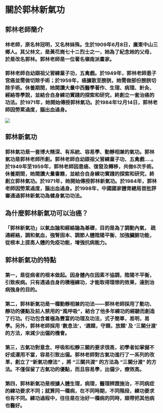 


# 關於郭林新氣功  

## 郭林老師簡介  

### 林老師，原名林冠明，又名林妹殊。生於1909年6月8日，廣東中山三鄉人。其父林文，是黃花崗七十ニ烈士之一，她為了紀念她的父母，於是改名郭林。郭林老師是一位著名嶺南派畫家。  

### 郭林老師自幼跟祖父習練童子功，五禽戲。於1949年，郭林老師患子宮癌並需做切除手術；於1959年，癌擴散至膀胱，她需做部份膀胱切除手術。休養期間，她閱讀大量中西醫學著作、生理、病理、針灸、經絡等學說，並結合自身練功實踐的探索和研究，終創立一套治癌的功法。於1971年，她開始傳授郭林氣功。於1984年12月14日，郭林老師因勞累過度，腦出血過身。  

![](https://raw.githubusercontent.com/guolinqigong/guolinqigong.github.io/main/image/a5.jpg)

## 郭林新氣功

### 郭林氣功是一套博大精深、有系統、容易學、動靜相兼的氣功。郭林氣功是郭林老師所創。郭林老師自幼跟祖父習練童子功、五禽戲....。於1949年至1959年，郭林老師因患癌、復發及轉移，共做6次手術。休養期間，她閱讀大量書籍，並結合自身練功實踐的探索和研究，終創立郭林氣功。於1971年，她開始傳授郭林新氣功。於1984年，郭林老師因勞累過度，腦出血過身。於1998年，中國國家體育總局首批評審通過郭林新氣功為健身氣功功法。  

## 為什麼郭林新氣功可以治癌？

### 「郭林新氣功」以氣血論和經絡論為基礎，目的是為了調動內氣， 疏通經絡，調和氣血，強腎固本、調節人體陰陽平衡、加強臟腑功能，從根本上提高人體的免疫功能，增強抗病能力。  

## 郭林新氣功的特點

### 第一，是從病者的根本做起。因身體內在因素不協調，陰陽不平衡，引致疾病。只有透過自身的積極練功，才能取得理想的效果，達到治病強身的目的。  

### 第二，郭林新氣功是一種動靜相兼的功法——郭林老師採用了動功、靜功的優點及前人禁用的“風呼吸”，結合了他多年練功的經驗而創造了行功。行功包含着極為豐富的功理及功法，式子簡單，易明，易學。另外，郭林老師採用 ‘數息法’，‘選題，守題，放題’ 及 ‘三關分渡’ 的方法，來減少出偏的機會。   

### 第三，古氣功對意念、呼吸和松靜三關的要求很高，初學者如掌握不好或運用不當，容易引致出偏。郭林老師對古氣功進行了一系列的改革，創立了“新氣功療法” ，將 “三關共渡” 的方法為 “三關分渡” 的方法。不僅保留了古氣功的優點，而且容易學，出偏少，療效高。   

### 第四，郭林新氣功是根據人體生理，病理，醫理辨證施治，不同病症的練功要求不同；就算同一種病，在不同時期，不同階段，練功要求也有不同。練功過程中，往往是在治好一種病的同時，順帶把其他病也醫好。  


